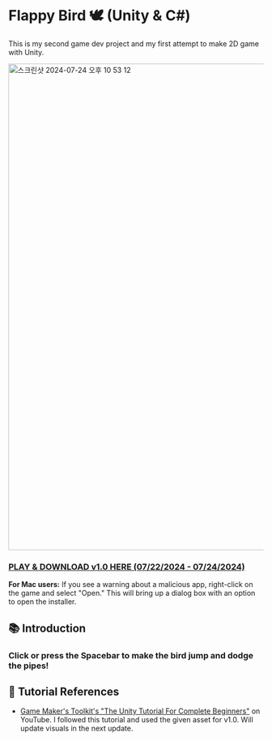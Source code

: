# Flappy Bird 🕊️ (Unity & C#)

This is my second game dev project and my first attempt to make 2D game with Unity.

<img width="960" alt="스크린샷 2024-07-24 오후 10 53 12" src="https://github.com/user-attachments/assets/e8f6f005-5d10-4fdb-9328-6c0a86fff15d">


### [PLAY & DOWNLOAD v1.0 HERE (07/22/2024 - 07/24/2024)](https://ddanakim0304.itch.io/flappy-birrrd)
**For Mac users:** If you see a warning about a malicious app, right-click on the game and select "Open." This will bring up a dialog box with an option to open the installer.

## 📚 Introduction

### Click or press the Spacebar to make the bird jump and dodge the pipes!

## 🔗 Tutorial References
- [Game Maker's Toolkit's "The Unity Tutorial For Complete Beginners"](https://www.youtube.com/watch?v=XtQMytORBmM&t=1s) on YouTube. I followed this tutorial and used the given asset for v1.0. Will update visuals in the next update.
